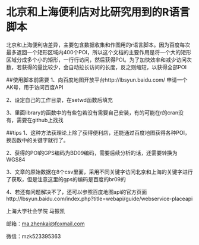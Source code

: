 # 北京和上海便利店对比研究用到的R语言脚本
北京和上海便利店差异，主要包含数据收集和作图用的r语言脚本。因为百度每次最多返回一个矩形区域内400个POI，所以这个文档的主要作用是将一个大的矩形区域分成多个小的矩形，一行行访问，然后获得POI。为了加快效率和减少访问次数，若获得的量比较少，会自动拉长访问的长度，反之则缩短，以获得全部POI
 
##使用脚本前需要
1、向百度地图开放平台http://lbsyun.baidu.com/ 申请一个AK号，用于访问百度API  

2、设定自己的工作目录，在setwd函数后填充  

3、里面library的函数中的有些包若没有需要自己安装，有的可能在r的cran没有，需要在github上找找
 
##tips
1、这种方法获理论上除了获得便利店，还能通过百度地图获得各种POI，换函数中的关键字就行了。  

2、获得的POI的GPS编码为BD09编码，需要后续分析的话，还需要转换为WGS84  

3、文章的原始数据在8个csv里面，采用不同关键字访问北京和上海的关键字进行了获取，但是注意这里的gps的编码是百度的br09的  

4、若还有问题解决不了，还可以参照百度地图api的官方页面http://lbsyun.baidu.com/index.php?title=webapi/guide/webservice-placeapi  

上海大学社会学院 马振凯  

邮箱：ma.zhenkai@foxmail.com   

微信：mzk523395363
